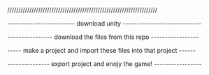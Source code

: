 ////////////////////////////////////////////////////////////////////

------------------------ download unity ----------------------------

---------------- download the files from this repo -----------------

----- make a project and import these files into that project ------

--------------- export project and enojy the game! -----------------
